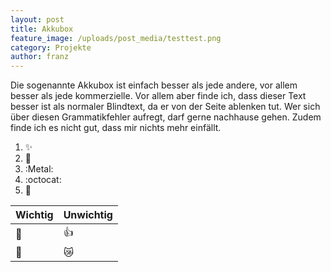 ```yaml
---
layout: post
title: Akkubox
feature_image: /uploads/post_media/testtest.png
category: Projekte
author: franz
---
```


Die sogenannte Akkubox ist einfach besser als jede andere, vor allem besser als jede kommerzielle.
Vor allem aber finde ich, dass dieser Text besser ist als normaler Blindtext, da er von der Seite ablenken tut. Wer sich über diesen Grammatikfehler aufregt, darf gerne nachhause gehen. Zudem finde ich es nicht gut, dass mir nichts mehr einfällt.
1. :sparkles:
3. :camel:
2. :Metal:
4. :octocat:
5. :rocket:

Wichtig | Unwichtig
---|---
🤮|:+1:
👻|😿
